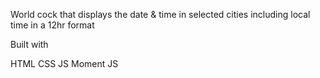World cock that displays the date & time in selected cities including local time in a 12hr format

Built with

HTML
CSS
JS
Moment JS
